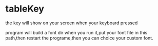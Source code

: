 # tableKey
the key will show on your screen when your keyboard pressed

program will build a font dir when you run it,put your font file in this path,then restart the programe,then you can choice your custom font.
